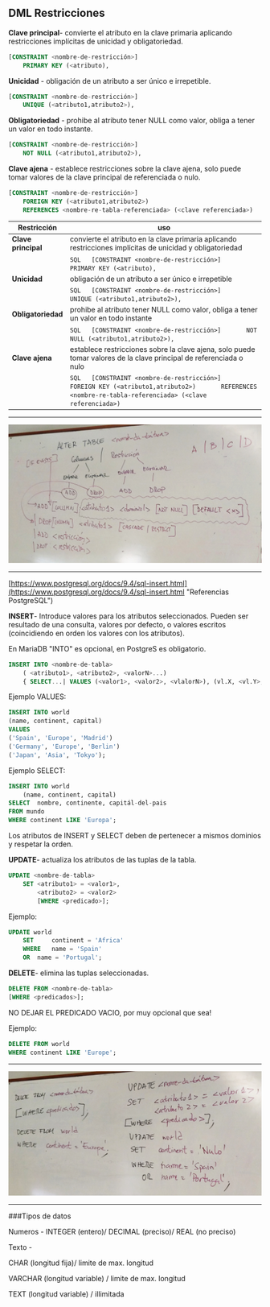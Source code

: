 ## DML Restricciones

**Clave principal**- convierte el atributo en la clave primaria aplicando restricciones implícitas de unicidad y obligatoriedad.

```SQL
[CONSTRAINT <nombre-de-restricción>]
	PRIMARY KEY (<atributo),
```


**Unicidad**  - obligación de un atributo a ser único e irrepetible.

```SQL
[CONSTRAINT <nombre-de-restricción>]
	UNIQUE (<atributo1,atributo2>),
```

**Obligatoriedad** - prohibe al atributo tener NULL como valor, obliga a tener un valor en todo instante.

```SQL
[CONSTRAINT <nombre-de-restricción>]
	NOT NULL (<atributo1,atributo2>),
```

**Clave ajena** - establece restricciones sobre la clave ajena, solo puede tomar valores de la clave principal de referenciada o nulo.

```SQL
[CONSTRAINT <nombre-de-restricción>]
	FOREIGN KEY (<atributo1,atributo2>)
	REFERENCES <nombre-re-tabla-referenciada> (<clave referenciada>)
```


| Restricción         | uso                                                                                                                                                                  |
|---------------------|----------------------------------------------------------------------------------------------------------------------------------------------------------------------|
| **Clave principal** | convierte el atributo en la clave primaria aplicando restricciones implícitas de unicidad y obligatoriedad                                                           |
|                     | ```SQL   [CONSTRAINT <nombre-de-restricción>]       PRIMARY KEY (<atributo),   ```                                                                                   |
| **Unicidad**        | obligación de un atributo a ser único e irrepetible                                                                                                                  |
|                     | ```SQL   [CONSTRAINT <nombre-de-restricción>]       UNIQUE (<atributo1,atributo2>),   ```                                                                            |
| **Obligatoriedad**  | prohibe al atributo tener NULL como valor, obliga a tener un valor en todo instante                                                                                  |
|                     | ```SQL   [CONSTRAINT <nombre-de-restricción>]       NOT NULL (<atributo1,atributo2>),   ```                                                                          |
| **Clave ajena**     | establece restricciones sobre la clave ajena, solo puede tomar valores de la clave principal de referenciada o nulo                                                  |
|                     | ```SQL   [CONSTRAINT <nombre-de-restricción>]       FOREIGN KEY (<atributo1,atributo2>)       REFERENCES <nombre-re-tabla-referenciada> (<clave referenciada>)   ``` |

----------


![desk1](/img/desk1.jpg)

----------

[https://www.postgresql.org/docs/9.4/sql-insert.html](https://www.postgresql.org/docs/9.4/sql-insert.html "Referencias PostgreSQL")

**INSERT**- Introduce valores para los atributos seleccionados. Pueden ser resultado de una consulta, valores por defecto, o valores escritos (coincidiendo en orden los valores con los atributos).

En MariaDB "INTO" es opcional, en PostgreS es obligatorio.

```SQL
INSERT INTO <nombre-de-tabla> 
	( <atributo1>, <atributo2>, <valorN>...) 
	{ SELECT...| VALUES (<valor1>, <valor2>, <vlalorN>), (vl.X, <vl.Y>, <vl.Z>)};
```

Ejemplo VALUES:

```SQL
INSERT INTO world
(name, continent, capital)
VALUES
('Spain', 'Europe', 'Madrid')
('Germany', 'Europe', 'Berlin')
('Japan', 'Asia', 'Tokyo');
```

Ejemplo SELECT:

```SQL
INSERT INTO world
	(name, continent, capital)
SELECT 	nombre, continente, capitál-del-pais
FROM mundo
WHERE continent LIKE 'Europa';
```
Los atributos de INSERT y SELECT deben de pertenecer a mismos dominios y respetar la orden.

**UPDATE**- actualiza los atributos de las tuplas de la tabla.


```SQL
UPDATE <nombre-de-tabla>
	SET	<atributo1> = <valor1>,
		<atributo2> = <valor2>
		[WHERE <predicado>];
```

Ejemplo:

```SQL
UPDATE world
	SET 	continent = 'Africa'
	WHERE 	name = 'Spain'
	OR	name = 'Portugal';
```

**DELETE**- elimina las tuplas seleccionadas.


```SQL
DELETE FROM <nombre-de-tabla>
[WHERE <predicados>];
```

NO DEJAR EL PREDICADO VACIO, por muy opcional que sea!

Ejemplo:

```SQL
DELETE FROM world
WHERE continent LIKE 'Europe';
```


----------
![desk1](/img/desk3.jpg)


----------
###Tipos de datos

Numeros - INTEGER (entero)/ DECIMAL (preciso)/ REAL (no preciso)

Texto - 

CHAR (longitud fija)/ limite de max. longitud

VARCHAR (longitud variable) / limite de max. longitud

 TEXT (longitud variable) / illimitada